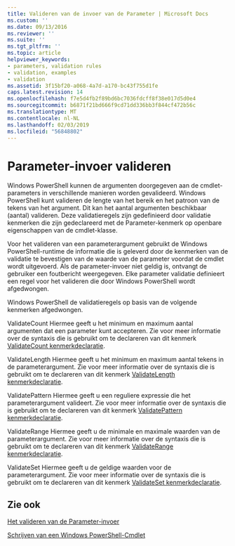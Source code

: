 ```yaml
---
title: Valideren van de invoer van de Parameter | Microsoft Docs
ms.custom: ''
ms.date: 09/13/2016
ms.reviewer: ''
ms.suite: ''
ms.tgt_pltfrm: ''
ms.topic: article
helpviewer_keywords:
- parameters, validation rules
- validation, examples
- validation
ms.assetid: 3f15bf20-a068-4a7d-a170-bc43f755d1fe
caps.latest.revision: 14
ms.openlocfilehash: f7e5d4fb2f89bd6bc7036fdcff8f38e017d5d0e4
ms.sourcegitcommit: b6871f21bd666f9cd71dd336bb3f844cf472b56c
ms.translationtype: MT
ms.contentlocale: nl-NL
ms.lasthandoff: 02/03/2019
ms.locfileid: "56848802"
---
```

# <a name="validating-parameter-input"></a>Parameter-invoer valideren

Windows PowerShell kunnen de argumenten doorgegeven aan de cmdlet-parameters in verschillende manieren worden gevalideerd. Windows PowerShell kunt valideren de lengte van het bereik en het patroon van de tekens van het argument. Dit kan het aantal argumenten beschikbaar (aantal) valideren. Deze validatieregels zijn gedefinieerd door validatie kenmerken die zijn gedeclareerd met de Parameter-kenmerk op openbare eigenschappen van de cmdlet-klasse.

Voor het valideren van een parameterargument gebruikt de Windows PowerShell-runtime de informatie die is geleverd door de kenmerken van de validatie te bevestigen van de waarde van de parameter voordat de cmdlet wordt uitgevoerd. Als de parameter-invoer niet geldig is, ontvangt de gebruiker een foutbericht weergegeven. Elke parameter validatie definieert een regel voor het valideren die door Windows PowerShell wordt afgedwongen.

Windows PowerShell de validatieregels op basis van de volgende kenmerken afgedwongen.

ValidateCount Hiermee geeft u het minimum en maximum aantal argumenten dat een parameter kunt accepteren. Zie voor meer informatie over de syntaxis die is gebruikt om te declareren van dit kenmerk [ValidateCount kenmerkdeclaratie](./validatecount-attribute-declaration.md).

ValidateLength Hiermee geeft u het minimum en maximum aantal tekens in de parameterargument. Zie voor meer informatie over de syntaxis die is gebruikt om te declareren van dit kenmerk [ValidateLength kenmerkdeclaratie](./validatelength-attribute-declaration.md).

ValidatePattern Hiermee geeft u een reguliere expressie die het parameterargument valideert. Zie voor meer informatie over de syntaxis die is gebruikt om te declareren van dit kenmerk [ValidatePattern kenmerkdeclaratie](./validatepattern-attribute-declaration.md).

ValidateRange Hiermee geeft u de minimale en maximale waarden van de parameterargument. Zie voor meer informatie over de syntaxis die is gebruikt om te declareren van dit kenmerk [ValidateRange kenmerkdeclaratie](./validaterange-attribute-declaration.md).

ValidateSet Hiermee geeft u de geldige waarden voor de parameterargument. Zie voor meer informatie over de syntaxis die is gebruikt om te declareren van dit kenmerk [ValidateSet kenmerkdeclaratie](./validateset-attribute-declaration.md).

## <a name="see-also"></a>Zie ook

[Het valideren van de Parameter-invoer](./how-to-validate-parameter-input.md)

[Schrijven van een Windows PowerShell-Cmdlet](./writing-a-windows-powershell-cmdlet.md)
